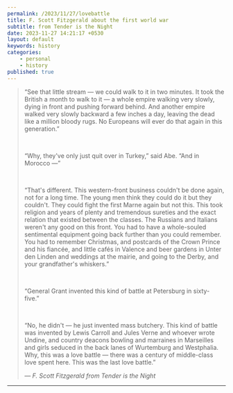 ```yaml
---
permalink: /2023/11/27/lovebattle
title: F. Scott Fitzgerald about the first world war
subtitle: from Tender is the Night 
date: 2023-11-27 14:21:17 +0530
layout: default
keywords: history
categories:
    - personal
    - history
published: true
---
```


<blockquote>
    <p>“See that little stream — we could walk to it in two minutes. It took the British a month to walk to it — a whole empire walking very slowly, dying in front and pushing forward behind. And another empire walked very slowly backward a few inches a day, leaving the dead like a million bloody rugs. No Europeans will ever do that again in this generation.”</p><br>

<p>“Why, they've only just quit over in Turkey,” said Abe. “And in Morocco —”</p><br>

<p>“That's different. This western-front business couldn't be done again, not for a long time. The young men think they could do it but they couldn't. They could fight the first Marne again but not this. This took religion and years of plenty and tremendous sureties and the exact relation that existed between the classes. The Russians and Italians weren't any good on this front. You had to have a whole-souled sentimental equipment going back further than you could remember. You had to remember Christmas, and postcards of the Crown Prince and his fiancée, and little cafés in Valence and beer gardens in Unter den Linden and weddings at the mairie, and going to the Derby, and your grandfather's whiskers.”</p><br>

<p>“General Grant invented this kind of battle at Petersburg in sixty- five.”</p><br>

<p>“No, he didn't — he just invented mass butchery. This kind of battle was invented by Lewis Carroll and Jules Verne and whoever wrote Undine, and country deacons bowling and marraines in Marseilles and girls seduced in the back lanes of Wurtemburg and Westphalia. Why, this was a love battle — there was a century of middle-class love spent here. This was the last love battle.” </p>
    <cite>— F. Scott Fitzgerald from Tender is the Night</cite>
</blockquote>

---
